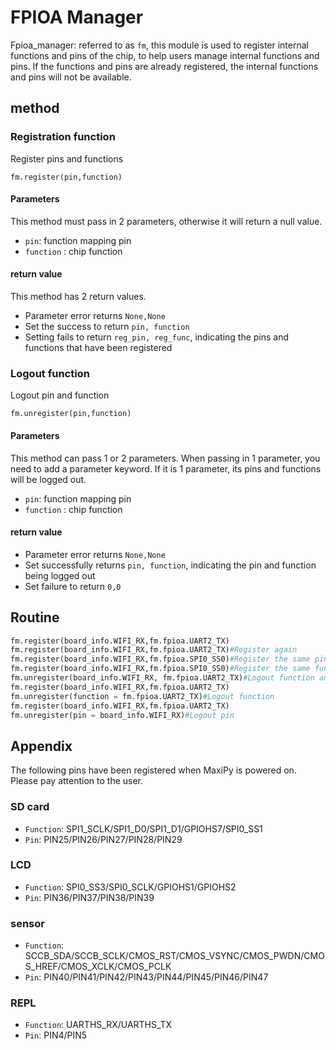 FPIOA Manager
===============
Fpioa_manager: referred to as `fm`, this module is used to register internal functions and pins of the chip, to help users manage internal functions and pins. If the functions and pins are already registered, the internal functions and pins will not be available.

## method

### Registration function

Register pins and functions

```
fm.register(pin,function)
```
#### Parameters

This method must pass in 2 parameters, otherwise it will return a null value.

* `pin`: function mapping pin
* `function` : chip function

#### return value

This method has 2 return values.
* Parameter error returns `None,None`
* Set the success to return `pin, function`
* Setting fails to return `reg_pin, reg_func`, indicating the pins and functions that have been registered

### Logout function

Logout pin and function

```
fm.unregister(pin,function)
```
#### Parameters

This method can pass 1 or 2 parameters. When passing in 1 parameter, you need to add a parameter keyword. If it is 1 parameter, its pins and functions will be logged out.

* `pin`: function mapping pin
* `function` : chip function

#### return value

* Parameter error returns `None,None`
* Set successfully returns `pin, function`, indicating the pin and function being logged out
* Set failure to return `0,0`

## Routine

```python
fm.register(board_info.WIFI_RX,fm.fpioa.UART2_TX)
fm.register(board_info.WIFI_RX,fm.fpioa.UART2_TX)#Register again
fm.register(board_info.WIFI_RX,fm.fpioa.SPI0_SS0)#Register the same pin
fm.register(board_info.WIFI_RX,fm.fpioa.SPI0_SS0)#Register the same function
fm.unregister(board_info.WIFI_RX, fm.fpioa.UART2_TX)#Logout function and pin
fm.register(board_info.WIFI_RX,fm.fpioa.UART2_TX)
fm.unregister(function = fm.fpioa.UART2_TX)#Logout function
fm.register(board_info.WIFI_RX,fm.fpioa.UART2_TX)
fm.unregister(pin = board_info.WIFI_RX)#Logout pin
```

## Appendix

The following pins have been registered when MaxiPy is powered on. Please pay attention to the user.

### SD card
* `Function`: SPI1_SCLK/SPI1_D0/SPI1_D1/GPIOHS7/SPI0_SS1
* `Pin`: PIN25/PIN26/PIN27/PIN28/PIN29

### LCD
* `Function`: SPI0_SS3/SPI0_SCLK/GPIOHS1/GPIOHS2
* `Pin`: PIN36/PIN37/PIN38/PIN39

### sensor
* `Function`: SCCB_SDA/SCCB_SCLK/CMOS_RST/CMOS_VSYNC/CMOS_PWDN/CMOS_HREF/CMOS_XCLK/CMOS_PCLK
* `Pin`: PIN40/PIN41/PIN42/PIN43/PIN44/PIN45/PIN46/PIN47

### REPL
* `Function`: UARTHS_RX/UARTHS_TX
* `Pin`: PIN4/PIN5
